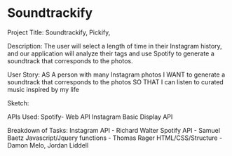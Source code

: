 # Soundtrackify
Project Title: Soundtrackify, Pickify,

Description: The user will select a length of time in their Instagram history, and our application will analyze their tags and use Spotify to generate a soundtrack that corresponds to the photos.

User Story: AS A person with many Instagram photos I WANT to generate a soundtrack that corresponds to the photos SO THAT I can listen to curated music inspired by my life

Sketch:

APIs Used: Spotify- Web API Instagram Basic Display API

Breakdown of Tasks: Instagram API - Richard Walter Spotify API - Samuel Baetz Javascript/Jquery functions - Thomas Rager HTML/CSS/Structure - Damon Melo, Jordan Liddell